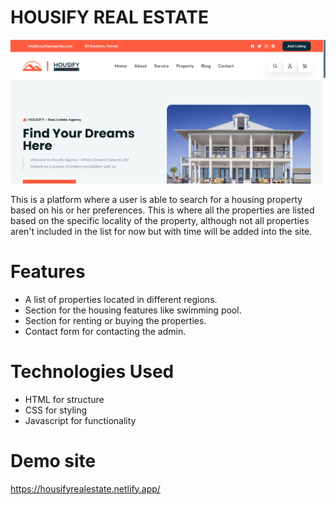 # HOUSIFY REAL ESTATE

![HOUSIFY REAL ESTATE](./screenshot.png)

This is a platform where a user is able to search for a housing property based on his or her preferences. This is where all the properties are listed based on the specific locality of the property, although not all properties aren't included in the list for now but with time will be added into the site.

# Features

- A list of properties located in different regions.
- Section for the housing features like swimming pool.
- Section for renting or buying the properties.
- Contact form for contacting the admin.

# Technologies Used

- HTML for structure
- CSS for styling
- Javascript for functionality

# Demo site

https://housifyrealestate.netlify.app/
